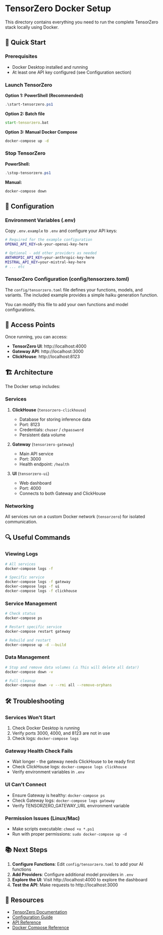 # TensorZero Docker Setup

This directory contains everything you need to run the complete TensorZero stack locally using Docker.

## 🚀 Quick Start

### Prerequisites
- Docker Desktop installed and running
- At least one API key configured (see Configuration section)

### Launch TensorZero

**Option 1: PowerShell (Recommended)**
```powershell
.\start-tensorzero.ps1
```

**Option 2: Batch file**
```cmd
start-tensorzero.bat
```

**Option 3: Manual Docker Compose**
```bash
docker-compose up -d
```

### Stop TensorZero

**PowerShell:**
```powershell
.\stop-tensorzero.ps1
```

**Manual:**
```bash
docker-compose down
```

## 🔧 Configuration

### Environment Variables (.env)
Copy `.env.example` to `.env` and configure your API keys:

```bash
# Required for the example configuration
OPENAI_API_KEY=sk-your-openai-key-here

# Optional - add other providers as needed
ANTHROPIC_API_KEY=your-anthropic-key-here
MISTRAL_API_KEY=your-mistral-key-here
# ... etc
```

### TensorZero Configuration (config/tensorzero.toml)
The `config/tensorzero.toml` file defines your functions, models, and variants. The included example provides a simple haiku generation function.

You can modify this file to add your own functions and model configurations.

## 📍 Access Points

Once running, you can access:

- **TensorZero UI**: http://localhost:4000
- **Gateway API**: http://localhost:3000
- **ClickHouse**: http://localhost:8123

## 🏗️ Architecture

The Docker setup includes:

### Services
1. **ClickHouse** (`tensorzero-clickhouse`)
   - Database for storing inference data
   - Port: 8123
   - Credentials: `chuser` / `chpassword`
   - Persistent data volume

2. **Gateway** (`tensorzero-gateway`)
   - Main API service
   - Port: 3000
   - Health endpoint: `/health`

3. **UI** (`tensorzero-ui`)
   - Web dashboard
   - Port: 4000
   - Connects to both Gateway and ClickHouse

### Networking
All services run on a custom Docker network (`tensorzero`) for isolated communication.

## 🔍 Useful Commands

### Viewing Logs
```bash
# All services
docker-compose logs -f

# Specific service
docker-compose logs -f gateway
docker-compose logs -f ui
docker-compose logs -f clickhouse
```

### Service Management
```bash
# Check status
docker-compose ps

# Restart specific service
docker-compose restart gateway

# Rebuild and restart
docker-compose up -d --build
```

### Data Management
```bash
# Stop and remove data volumes (⚠️ This will delete all data!)
docker-compose down -v

# Full cleanup
docker-compose down -v --rmi all --remove-orphans
```

## 🛠️ Troubleshooting

### Services Won't Start
1. Check Docker Desktop is running
2. Verify ports 3000, 4000, and 8123 are not in use
3. Check logs: `docker-compose logs`

### Gateway Health Check Fails
- Wait longer - the gateway needs ClickHouse to be ready first
- Check ClickHouse logs: `docker-compose logs clickhouse`
- Verify environment variables in `.env`

### UI Can't Connect
- Ensure Gateway is healthy: `docker-compose ps`
- Check Gateway logs: `docker-compose logs gateway`
- Verify TENSORZERO_GATEWAY_URL environment variable

### Permission Issues (Linux/Mac)
- Make scripts executable: `chmod +x *.ps1`
- Run with proper permissions: `sudo docker-compose up -d`

## 📚 Next Steps

1. **Configure Functions**: Edit `config/tensorzero.toml` to add your AI functions
2. **Add Providers**: Configure additional model providers in `.env`
3. **Explore the UI**: Visit http://localhost:4000 to explore the dashboard
4. **Test the API**: Make requests to http://localhost:3000

## 🔗 Resources

- [TensorZero Documentation](https://www.tensorzero.com/docs)
- [Configuration Guide](https://www.tensorzero.com/docs/gateway/configuration)
- [API Reference](https://www.tensorzero.com/docs/gateway/api)
- [Docker Compose Reference](https://docs.docker.com/compose/)
